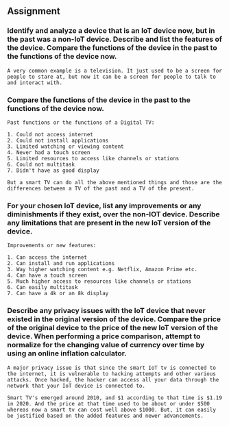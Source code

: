 ## Assignment

### Identify and analyze a device that is an IoT device now, but in the past was a non-IoT device. Describe and list the features of the device. Compare the functions of the device in the past to the functions of the device now.

    A very common example is a television. It just used to be a screen for people to stare at, but now it can be a screen for people to talk to and interact with.

### Compare the functions of the device in the past to the functions of the device now.

    Past functions or the functions of a Digital TV:

    1. Could not access internet
    2. Could not install applications
    3. Limited watching or viewing content
    4. Never had a touch screen
    5. Limited resources to access like channels or stations
    6. Could not multitask
    7. Didn't have as good display

    But a smart TV can do all the above mentioned things and those are the differences between a TV of the past and a TV of the present.

### For your chosen IoT device, list any improvements or any diminishments if they exist, over the non-IOT device. Describe any limitations that are present in the new IoT version of the device.

    Improvements or new features:

    1. Can access the internet
    2. Can install and run applications
    3. Way higher watching content e.g. Netflix, Amazon Prime etc.
    4. Can have a touch screen
    5. Much higher access to resources like channels or stations
    6. Can easily multitask
    7. Can have a 4k or an 8k display

### Describe any privacy issues with the IoT device that never existed in the original version of the device. Compare the price of the original device to the price of the new IoT version of the device. When performing a price comparison, attempt to normalize for the changing value of currency over time by using an online inflation calculator.

    A major privacy issue is that since the smart IoT tv is connected to the internet, it is vulnerable to hacking attempts and other various attacks. Once hacked, the hacker can access all your data through the network that your IoT device is connected to.

    Smart TV's emerged around 2010, and $1 according to that time is $1.19 in 2020. And the price at that time used to be about or under $500 whereas now a smart tv can cost well above $1000. But, it can easily be justified based on the added features and newer advancements.
